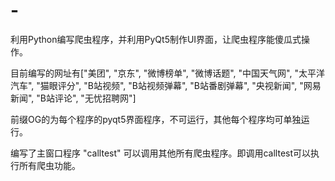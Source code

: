 # -
利用Python编写爬虫程序，并利用PyQt5制作UI界面，让爬虫程序能傻瓜式操作。

目前编写的网址有["美团", "京东", "微博榜单", "微博话题", "中国天气网", "太平洋汽车", "猫眼评分",
             "B站视频", "B站视频弹幕", "B站番剧弹幕", "央视新闻", "网易新闻", "B站评论", "无忧招聘网"]
             
前缀OG的为每个程序的pyqt5界面程序，不可运行，其他每个程序均可单独运行。

编写了主窗口程序 "calltest" 可以调用其他所有爬虫程序。即调用calltest可以执行所有爬虫功能。

